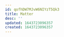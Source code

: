 ```yaml
---
id: qofhDW7MJvW6NIYzT5Qk3
title: Matter
desc: ''
updated: 1643723096357
created: 1643723096357
---
```


